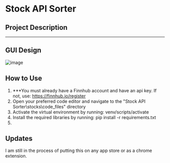 # Stock API Sorter

## Project Description



***    

## GUI Design

![image](https://github.com/user-attachments/assets/c07a7053-cfff-406b-840c-0ef2467edd66)

## How to Use

1. ***You must already have a Finnhub account and have an api key. If not, use: https://finnhub.io/register
2. Open your preferred code editor and navigate to the "Stock API Sorter\stocks\code_files" directory
3. Activate the virtual environment by running: venv/scripts/activate
4. Install the required libraries by running: pip install -r requirements.txt
5. 
   
## Updates

I am still in the process of putting this on any app store or as a chrome extension.
